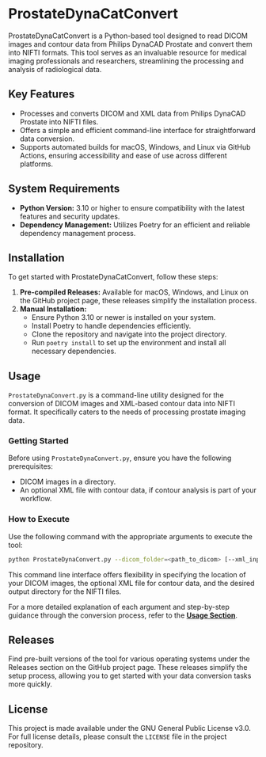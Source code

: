 # ProstateDynaCatConvert

ProstateDynaCatConvert is a Python-based tool designed to read DICOM images and contour data from Philips DynaCAD Prostate and convert them into NIFTI formats. This tool serves as an invaluable resource for medical imaging professionals and researchers, streamlining the processing and analysis of radiological data.

## Key Features

- Processes and converts DICOM and XML data from Philips DynaCAD Prostate into NIFTI files.
- Offers a simple and efficient command-line interface for straightforward data conversion.
- Supports automated builds for macOS, Windows, and Linux via GitHub Actions, ensuring accessibility and ease of use across different platforms.

## System Requirements

- **Python Version:** 3.10 or higher to ensure compatibility with the latest features and security updates.
- **Dependency Management:** Utilizes Poetry for an efficient and reliable dependency management process.

## Installation

To get started with ProstateDynaCatConvert, follow these steps:

1. **Pre-compiled Releases:** Available for macOS, Windows, and Linux on the GitHub project page, these releases simplify the installation process.
2. **Manual Installation:**
   - Ensure Python 3.10 or newer is installed on your system.
   - Install Poetry to handle dependencies efficiently.
   - Clone the repository and navigate into the project directory.
   - Run `poetry install` to set up the environment and install all necessary dependencies.

## Usage

`ProstateDynaConvert.py` is a command-line utility designed for the conversion of DICOM images and XML-based contour data into NIFTI format. It specifically caters to the needs of processing prostate imaging data. 

### Getting Started

Before using `ProstateDynaConvert.py`, ensure you have the following prerequisites:
- DICOM images in a directory.
- An optional XML file with contour data, if contour analysis is part of your workflow.

### How to Execute

Use the following command with the appropriate arguments to execute the tool:

```bash
python ProstateDynaConvert.py --dicom_folder=<path_to_dicom> [--xml_input=<path_to_xml>] [--output_folder=<path_to_output>]
```

This command line interface offers flexibility in specifying the location of your DICOM images, the optional XML file for contour data, and the desired output directory for the NIFTI files.

For a more detailed explanation of each argument and step-by-step guidance through the conversion process, refer to the **[Usage Section](#usage)**.

## Releases

Find pre-built versions of the tool for various operating systems under the Releases section on the GitHub project page. These releases simplify the setup process, allowing you to get started with your data conversion tasks more quickly.

## License

This project is made available under the GNU General Public License v3.0. For full license details, please consult the `LICENSE` file in the project repository.
